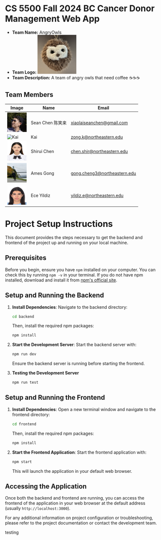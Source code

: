 # CS 5500 Fall 2024 BC Cancer Donor Management Web App 

- **Team Name:** AngryOwls
- **Team Logo:** <img src="Resources/team-logo.png" alt="Cat" height="128" width="128">
- **Team Description:** A team of angry owls that need coffee ☕☕☕


## Team Members
| Image | Name | Email |
|-------|------|-------|
| <img src="Resources/sean-hero.png" alt="Sean Image" height="64" width="64"> | Sean Chen 陈笑来 | xiaolaiseanchen@gmail.com |
| <img src="Resources/kai.jpg" alt="Kai" height="64" width="50"> | Kai | zong.k@northeastern.edu |
| <img src="Resources/shirui.jpg" alt="Shirui" height="64" width="64"> | Shirui Chen | chen.shir@northeastern.edu |
| <img src="Resources/Ames.jpeg" alt="AmesCG" height="64" width="64"> | Ames Gong | gong.cheng3@northeastern.edu  |
| <img src="Resources/Ece Yıldız (1).jpg" alt="Ece" height="64" width="64"> | Ece Yildiz | yildiz.e@northeastern.edu |


# Project Setup Instructions

This document provides the steps necessary to get the backend and frontend of the project up and running on your local machine.

## Prerequisites

Before you begin, ensure you have `npm` installed on your computer. You can check this by running `npm -v` in your terminal. If you do not have npm installed, download and install it from [npm's official site](https://www.npmjs.com/get-npm).

## Setup and Running the Backend

1. **Install Dependencies**:
   Navigate to the backend directory:
   ```bash
   cd backend
   ```
   Then, install the required npm packages:
   ```bash
   npm install
   ```

2. **Start the Development Server**:
   Start the backend server with:
   ```bash
   npm run dev
   ```
   Ensure the backend server is running before starting the frontend.

3. **Testing the Development Server**
   ```bash
   npm run test
   ```

## Setup and Running the Frontend

1. **Install Dependencies**:
   Open a new terminal window and navigate to the frontend directory:
   ```bash
   cd frontend
   ```
   Then, install the required npm packages:
   ```bash
   npm install
   ```

2. **Start the Frontend Application**:
   Start the frontend application with:
   ```bash
   npm start
   ```
   This will launch the application in your default web browser.

## Accessing the Application

Once both the backend and frontend are running, you can access the frontend of the application in your web browser at the default address (usually `http://localhost:3000`).

For any additional information on project configuration or troubleshooting, please refer to the project documentation or contact the development team.

testing 